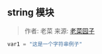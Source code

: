 ## string 模块

> 作者: 老菜   来源: [老菜园子](https://github.com/laocaiyuan)


```python
var1 = "这是一个字符串例子"

```
